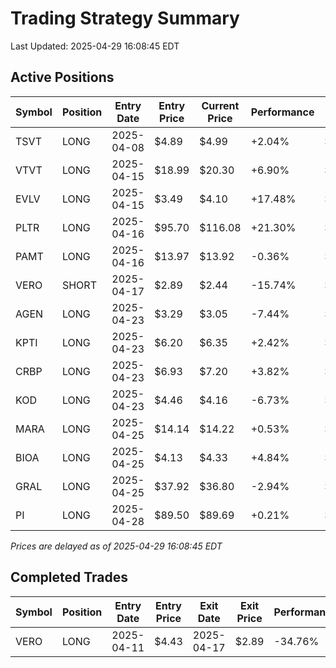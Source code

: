 # Trading Strategy Summary

Last Updated: 2025-04-29 16:08:45 EDT

## Active Positions

| Symbol | Position | Entry Date | Entry Price | Current Price | Performance | P/L per Share |
|--------|----------|------------|-------------|---------------|-------------|--------------|
| TSVT | LONG | 2025-04-08 | $4.89 | $4.99 | +2.04% | $+0.10 |
| VTVT | LONG | 2025-04-15 | $18.99 | $20.30 | +6.90% | $+1.31 |
| EVLV | LONG | 2025-04-15 | $3.49 | $4.10 | +17.48% | $+0.61 |
| PLTR | LONG | 2025-04-16 | $95.70 | $116.08 | +21.30% | $+20.38 |
| PAMT | LONG | 2025-04-16 | $13.97 | $13.92 | -0.36% | $-0.05 |
| VERO | SHORT | 2025-04-17 | $2.89 | $2.44 | -15.74% | $-0.46 |
| AGEN | LONG | 2025-04-23 | $3.29 | $3.05 | -7.44% | $-0.25 |
| KPTI | LONG | 2025-04-23 | $6.20 | $6.35 | +2.42% | $+0.15 |
| CRBP | LONG | 2025-04-23 | $6.93 | $7.20 | +3.82% | $+0.27 |
| KOD | LONG | 2025-04-23 | $4.46 | $4.16 | -6.73% | $-0.30 |
| MARA | LONG | 2025-04-25 | $14.14 | $14.22 | +0.53% | $+0.08 |
| BIOA | LONG | 2025-04-25 | $4.13 | $4.33 | +4.84% | $+0.20 |
| GRAL | LONG | 2025-04-25 | $37.92 | $36.80 | -2.94% | $-1.12 |
| PI | LONG | 2025-04-28 | $89.50 | $89.69 | +0.21% | $+0.19 |

*Prices are delayed as of 2025-04-29 16:08:45 EDT*

## Completed Trades

| Symbol | Position | Entry Date | Entry Price | Exit Date | Exit Price | Performance |
|--------|----------|------------|-------------|-----------|------------|-------------|
| VERO | LONG | 2025-04-11 | $4.43 | 2025-04-17 | $2.89 | -34.76% |